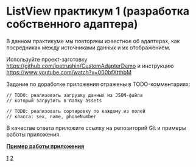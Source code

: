 # ListView практикум 1 (разработка собственного адаптера)

В данном практикуме мы повторяем известное об адаптерах, как посредниках между источниками данных и их отображением.

Используйте проект-заготовку https://github.com/ipetrushin/CustomAdapterDemo и инструкцию https://www.youtube.com/watch?v=000bfXtthbM

Задание по доработке приложения отражены в TODO-комментариях:

```
// TODO: реализовать загрузку данных из JSON-файла
// который загрузить в папку assets

// TODO: реализовать сортировку по каждому из полей
// класса: sex, name, phoneNumber
```

В качестве ответа приложите ссылку на репозиторий Git и примеры работы приложения.

[**Пример работы приложения**](video1.mp4)

[1](1.png)
[2](2.png)

